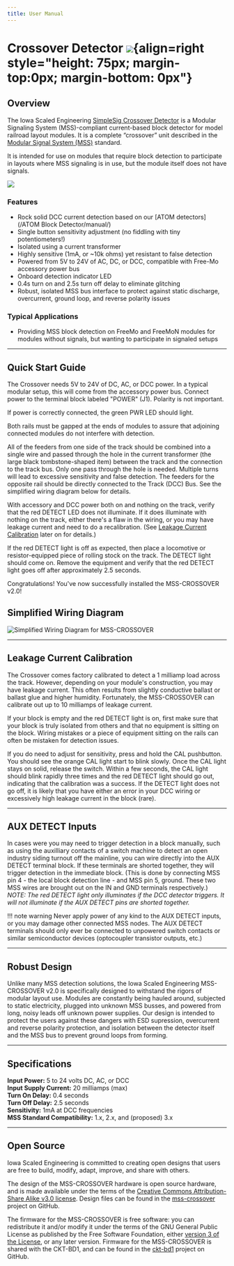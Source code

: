 ```yaml
---
title: User Manual
---
```

# Crossover Detector ![](../img/simplesig-logo.png){align=right style="height: 75px; margin-top:0px; margin-bottom: 0px"}

## Overview

The Iowa Scaled Engineering [SimpleSig Crossover Detector](https://www.iascaled.com/store/MSS-CROSSOVER) is a Modular Signaling System (MSS)-compliant current-based block detector for model railroad layout modules.  It is a complete “crossover” unit described in the [Modular Signal System (MSS)](https://modularsignalsystem.info/) standard.

It is intended for use on modules that require block detection to participate in layouts where MSS signaling is in use, but the module itself does not have signals.

![](img/mss-crossover.jpg)


### Features

* Rock solid DCC current detection based on our [ATOM detectors](/ATOM Block Detector/manual/)
* Single button sensitivity adjustment (no fiddling with tiny potentiometers!)
* Isolated using a current transformer
* Highly sensitive (1mA, or ~10k ohms) yet resistant to false detection
* Powered from 5V to 24V of AC, DC, or DCC, compatible with Free-Mo accessory power bus
* Onboard detection indicator LED
* 0.4s turn on and 2.5s turn off delay to eliminate glitching
* Robust, isolated MSS bus interface to protect against static discharge, overcurrent, ground loop, and reverse polarity issues

### Typical Applications

* Providing MSS block detection on FreeMo and FreeMoN modules for modules without signals, but wanting to participate in signaled setups

---

## Quick Start Guide

The Crossover needs 5V to 24V of DC, AC, or DCC power.  In a typical modular setup, this will come from the 
accessory power bus.  Connect power to the terminal block labeled "POWER" (J1). 
Polarity is not important.

If power is correctly connected, the green PWR LED should light.

Both rails must be gapped at the ends of modules to assure that adjoining connected modules do not interfere with detection.

All of the feeders from one side of the track should be combined into a single wire and passed through the hole in the current transformer (the large black tombstone-shaped item) between the track and the connection to the track bus.  Only one pass through the hole is needed.  Multiple turns will lead to excessive sensitivity and false detection.  The feeders for the opposite rail should be directly connected to the Track (DCC) Bus.  See the simplified wiring diagram below for details.

With accessory and DCC power both on and nothing on the track, verify that the red DETECT LED does not illuminate.  If it does illuminate with nothing
on the track, either there's a flaw in the wiring, or you may have leakage current and need to do a recalibration.  (See [Leakage Current Calibration](#leakage-current-calibration) later on for details.)

If the red DETECT light is off as expected, then place a locomotive or resistor-equipped piece of rolling stock on the track.  The DETECT light should come on.  Remove the equipment and verify that the red DETECT light goes off after approximately 2.5 seconds.  

Congratulations!  You've now successfully installed the MSS-CROSSOVER v2.0!

## Simplified Wiring Diagram

![Simplified Wiring Diagram for MSS-CROSSOVER](img/mss-crossover-wiring-diagram.png)

---

## Leakage Current Calibration

The Crossover comes factory calibrated to detect a 1 milliamp load across the track.  However, depending on your module's construction, you may have leakage current.  This often results from slightly conductive ballast or ballast glue and higher humidity.  Fortunately, the MSS-CROSSOVER can calibrate out up to 10 milliamps of leakage current.  

If your block is empty and the red DETECT light is on, first make sure that your block is truly isolated from others and that no equipment is sitting on the block. Wiring mistakes or a piece of equipment sitting on the rails can often be mistaken for detection issues.

If you do need to adjust for sensitivity, press and hold the CAL pushbutton. You should see the orange CAL light start to blink slowly. Once the CAL light stays on solid, release the switch. Within a few seconds, the CAL light should blink rapidly three times and the red DETECT light should go out, indicating that the calibration was a success. If the DETECT light does not go off, it is likely that you have either an error in your DCC wiring or excessively high leakage current in the block (rare).

---

## AUX DETECT Inputs

In cases were you may need to trigger detection in a block manually, such as using the auxilliary contacts of a switch machine to detect an open industry siding turnout off the mainline, you can wire directly into the AUX DETECT terminal block.  If these terminals are shorted together, they will trigger detection in the immediate block.  (This is done by connecting MSS pin 4 - the local block detection line - and MSS pin 5, ground.  These two MSS wires are brought out on the IN and GND terminals respectively.)   *NOTE:  The red DETECT light only illuminates if the DCC detector triggers.  It will not illuminate if the AUX DETECT pins are shorted together.*

!!! note warning
    Never apply power of any kind to the AUX DETECT inputs, or you may damage other connected MSS nodes.  The AUX DETECT terminals should only ever be connected to
    unpowered switch contacts or similar semiconductor devices (optocoupler transistor outputs, etc.)

---

## Robust Design

Unlike many MSS detection solutions, the Iowa Scaled Engineering MSS-CROSSOVER v2.0 is specifically designed to withstand the rigors of modular layout use.  Modules are constantly being hauled around, subjected to static electricity, plugged into unknown MSS busses, and powered from long, noisy leads off unknown power supplies.  Our design is intended to protect the users against these dangers with ESD supression, overcurrent and reverse polarity protection, and isolation between the detector itself and the MSS bus to prevent ground loops from forming.

---

## Specifications

**Input Power:**  5 to 24 volts DC, AC, or DCC  
**Input Supply Current:**  20 milliamps (max)  
**Turn On Delay:**  0.4 seconds  
**Turn Off Delay:**  2.5 seconds  
**Sensitivity:**  1mA at DCC frequencies  
**MSS Standard Compatibility:** 1.x, 2.x, and (proposed) 3.x

---

## Open Source 

Iowa Scaled Engineering is committed to creating open designs that users are free to build, modify, adapt, improve, and share with others.

The design of the MSS-CROSSOVER hardware is open source hardware, and is made available under the terms of the [Creative Commons Attribution-Share Alike v3.0 license](http://creativecommons.org/licenses/by-sa/3.0/).  Design files can be found in the [mss-crossover](https://github.com/IowaScaledEngineering/mss-crossover) project on  GitHub.

The firmware for the MSS-CROSSOVER is free software: you can redistribute it and/or modify it under the terms of the GNU General Public License as published by the Free Software Foundation, either [version 3 of the  License](https://www.gnu.org/licenses/gpl.html), or any later version. Firmware for the MSS-CROSSOVER is shared with the CKT-BD1, and can be found in the [ckt-bd1](https://github.com/IowaScaledEngineering/ckt-bd1) project on GitHub.
